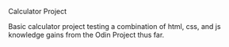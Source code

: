Calculator Project

Basic calculator project testing a combination of html, css, and js
knowledge gains from the Odin Project thus far.